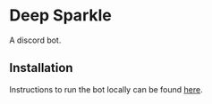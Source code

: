 # Deep Sparkle

A discord bot.

## Installation

Instructions to run the bot locally can be found [here](installation.md).